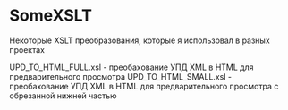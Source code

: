 # SomeXSLT
Некоторые XSLT преобразования, которые я использовал в разных проектах

UPD_TO_HTML_FULL.xsl  - преобахование УПД XML в HTML для предварительного просмотра
UPD_TO_HTML_SMALL.xsl - преобахование УПД XML в HTML для предварительного просмотра с обрезанной нижней частью
